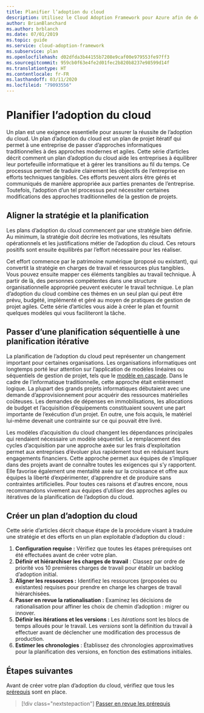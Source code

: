 ```yaml
---
title: Planifier l’adoption du cloud
description: Utilisez le Cloud Adoption Framework pour Azure afin de découvrir comment un plan d’adoption du cloud permet aux entreprises d’équilibrer leur portefeuille informatique et de gérer les transitions au fil du temps.
author: BrianBlanchard
ms.author: brblanch
ms.date: 07/01/2019
ms.topic: guide
ms.service: cloud-adoption-framework
ms.subservice: plan
ms.openlocfilehash: d02dfda3b44155b7208e9caf00e979553fe97ff3
ms.sourcegitcommit: 959cb0f63e4fe2d01fec2b820b8237e98599d14f
ms.translationtype: HT
ms.contentlocale: fr-FR
ms.lasthandoff: 03/11/2020
ms.locfileid: "79093556"
---
```

# <a name="plan-for-cloud-adoption"></a>Planifier l’adoption du cloud

Un plan est une exigence essentielle pour assurer la réussite de l’adoption du cloud. Un plan d’adoption du cloud est un plan de projet itératif qui permet à une entreprise de passer d’approches informatiques traditionnelles à des approches modernes et agiles. Cette série d’articles décrit comment un plan d’adoption du cloud aide les entreprises à équilibrer leur portefeuille informatique et à gérer les transitions au fil du temps. Ce processus permet de traduire clairement les objectifs de l’entreprise en efforts techniques tangibles. Ces efforts peuvent alors être gérés et communiqués de manière appropriée aux parties prenantes de l’entreprise. Toutefois, l’adoption d’un tel processus peut nécessiter certaines modifications des approches traditionnelles de la gestion de projets.

## <a name="align-strategy-and-planning"></a>Aligner la stratégie et la planification

Les plans d’adoption du cloud commencent par une stratégie bien définie. Au minimum, la stratégie doit décrire les motivations, les résultats opérationnels et les justifications métier de l’adoption du cloud. Ces retours positifs sont ensuite équilibrés par l’effort nécessaire pour les réaliser.

Cet effort commence par le patrimoine numérique (proposé ou existant), qui convertit la stratégie en charges de travail et ressources plus tangibles. Vous pouvez ensuite mapper ces éléments tangibles au travail technique. À partir de là, des personnes compétentes dans une structure organisationnelle appropriée peuvent exécuter le travail technique. Le plan d’adoption du cloud combine ces thèmes en un seul plan qui peut être prévu, budgété, implémenté et géré au moyen de pratiques de gestion de projet agiles. Cette série d’articles vous aide à créer le plan et fournit quelques modèles qui vous faciliteront la tâche.

## <a name="transition-from-sequential-to-iterative-planning"></a>Passer d’une planification séquentielle à une planification itérative

La planification de l’adoption du cloud peut représenter un changement important pour certaines organisations. Les organisations informatiques ont longtemps porté leur attention sur l’application de modèles linéaires ou séquentiels de gestion de projet, tels que le [modèle en cascade](https://wikipedia.org/wiki/Waterfall_model). Dans le cadre de l’informatique traditionnelle, cette approche était entièrement logique. La plupart des grands projets informatiques débutaient avec une demande d’approvisionnement pour acquérir des ressources matérielles coûteuses. Les demandes de dépenses en immobilisations, les allocations de budget et l’acquisition d’équipements constituaient souvent une part importante de l’exécution d’un projet. En outre, une fois acquis, le matériel lui-même devenait une contrainte sur ce qui pouvait être livré.

Les modèles d’acquisition du cloud changent les dépendances principales qui rendaient nécessaire un modèle séquentiel. Le remplacement des cycles d’acquisition par une approche axée sur les frais d’exploitation permet aux entreprises d’évoluer plus rapidement tout en réduisant leurs engagements financiers. Cette approche permet aux équipes de s’impliquer dans des projets avant de connaître toutes les exigences qui s’y rapportent. Elle favorise également une mentalité axée sur la croissance et offre aux équipes la liberté d’expérimenter, d’apprendre et de produire sans contraintes artificielles. Pour toutes ces raisons et d'autres encore, nous recommandons vivement aux équipes d’utiliser des approches agiles ou itératives de la planification de l’adoption du cloud.

## <a name="build-your-cloud-adoption-plan"></a>Créer un plan d’adoption du cloud

Cette série d’articles décrit chaque étape de la procédure visant à traduire une stratégie et des efforts en un plan exploitable d’adoption du cloud :

1. **Configuration requise :** Vérifiez que toutes les étapes prérequises ont été effectuées avant de créer votre plan.
2. **Définir et hiérarchiser les charges de travail** : Classez par ordre de priorité vos 10 premières charges de travail pour établir un backlog d’adoption initial.
3. **Aligner les ressources :** Identifiez les ressources (proposées ou existantes) requises pour prendre en charge les charges de travail hiérarchisées.
4. **Passer en revue la rationalisation :** Examinez les décisions de rationalisation pour affiner les choix de chemin d’adoption : migrer ou innover.
5. **Définir les itérations et les versions :** Les *itérations* sont les blocs de temps alloués pour le travail. Les *versions* sont la définition du travail à effectuer avant de déclencher une modification des processus de production.
6. **Estimer les chronologies** : Établissez des chronologies approximatives pour la planification des versions, en fonction des estimations initiales.

## <a name="next-steps"></a>Étapes suivantes

Avant de créer votre plan d’adoption du cloud, vérifiez que tous les [prérequis](./prerequisites.md) sont en place.

> [!div class="nextstepaction"]
> [Passer en revue les prérequis](./prerequisites.md)
